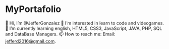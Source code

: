 # MyPortafolio
👋 Hi, I’m @JefferGonzalez
👀 I’m interested in learn to code and videogames.
🌱 I’m currently learning english, HTML5, CSS3, JavaScript, JAVA, PHP, SQL and DataBase Managers.
📫 How to reach me: Email: jefferd2016@gmail.com.
